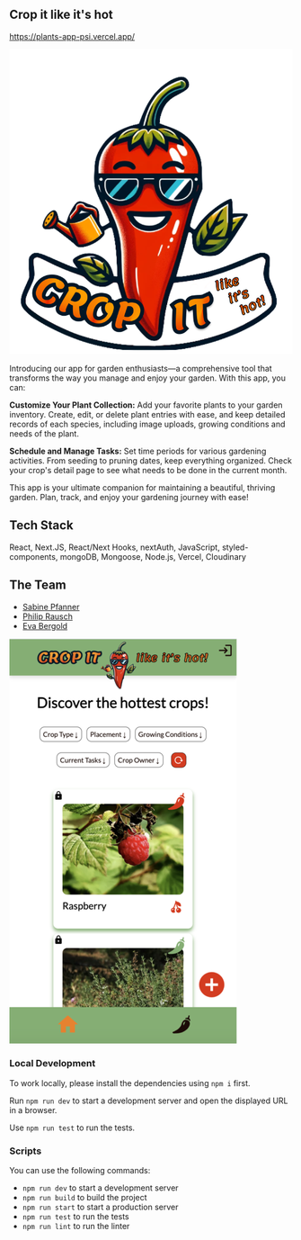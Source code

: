 ## Crop it like it's hot

https://plants-app-psi.vercel.app/

![Image](/public/icons/logo.png)

Introducing our app for garden enthusiasts—a comprehensive tool that transforms the way you manage and enjoy your garden. With this app, you can:

**Customize Your Plant Collection:** Add your favorite plants to your garden inventory. Create, edit, or delete plant entries with ease, and keep detailed records of each species, including image uploads, growing conditions and needs of the plant.

**Schedule and Manage Tasks:** Set time periods for various gardening activities. From seeding to pruning dates, keep everything organized. Check your crop's detail page to see what needs to be done in the current month.

This app is your ultimate companion for maintaining a beautiful, thriving garden. Plan, track, and enjoy your gardening journey with ease!

## Tech Stack

React, Next.JS, React/Next Hooks, nextAuth, JavaScript, styled-components, mongoDB, Mongoose, Node.js, Vercel, Cloudinary

## The Team

- [Sabine Pfanner](https://github.com/SabinePfanner)
- [Philip Rausch](https://github.com/philrwebdev)
- [Eva Bergold](https://github.com/evabergold)

![Image](/public/images/screenshot.png)

### Local Development

To work locally, please install the dependencies using `npm i` first.

Run `npm run dev` to start a development server and open the displayed URL in a browser.

Use `npm run test` to run the tests.

### Scripts

You can use the following commands:

- `npm run dev` to start a development server
- `npm run build` to build the project
- `npm run start` to start a production server
- `npm run test` to run the tests
- `npm run lint` to run the linter
